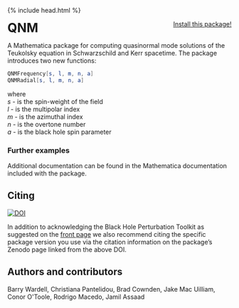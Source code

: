 {% include head.html %}

<p>
 <h1 style="display:inline">QNM</h1> <span style="float:right;"><a href="https://bhptoolkit.org/mathematica-install.html" class = "code_btn">Install this package!</a></span>
</p>

A Mathematica package for computing quasinormal mode solutions of the Teukolsky equation in Schwarzschild and Kerr spacetime. The package introduces two new functions:
```Mathematica
QNMFrequency[s, l, m, n, a]
QNMRadial[s, l, m, n, a]
```
where  
$s$ - is the spin-weight of the field  
$l$ - is the multipolar index  
$m$ - is the azimuthal index  
$n$ - is the overtone number  
$a$ - is the black hole spin parameter

### Further examples

Additional documentation can be found in the Mathematica documentation included with the package.

## Citing

[![DOI](https://zenodo.org/badge/DOI/10.5281/zenodo.17114757.svg)](https://doi.org/10.5281/zenodo.17114757)

In addition to acknowledging the Black Hole Perturbation Toolkit as suggested on the [front page](https://bhptoolkit.org) we also recommend citing the specific package version you use via the citation information on the package’s Zenodo page linked from the above DOI.

## Authors and contributors

Barry Wardell, Christiana Pantelidou, Brad Cownden, Jake Mac Uilliam, Conor O'Toole, Rodrigo Macedo, Jamil Assaad

